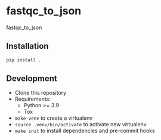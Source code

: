 # fastqc_to_json

fastqc_to_json

## Installation

```sh
pip install .
```

## Development

* Clone this repository
* Requirements:
  * Python >= 3.9
  * Tox
* `make venv` to create a virtualenv
* `source .venv/bin/activate` to activate new virtualenv
* `make init` to install dependencies and pre-commit hooks
